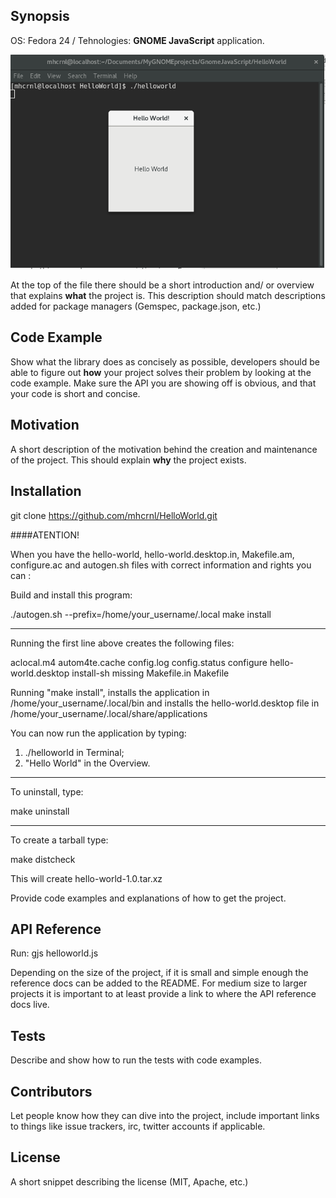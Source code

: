 ## Synopsis

OS: Fedora 24 / Tehnologies: **GNOME JavaScript** application.

![image](foto1.png)

At the top of the file there should be a short introduction and/ or overview that explains **what** the project is. This description should match descriptions added for package managers (Gemspec, package.json, etc.)

## Code Example

Show what the library does as concisely as possible, developers should be able to figure out **how** your project solves their problem by looking at the code example. Make sure the API you are showing off is obvious, and that your code is short and concise.

## Motivation

A short description of the motivation behind the creation and maintenance of the project. This should explain **why** the project exists.

## Installation

git clone https://github.com/mhcrnl/HelloWorld.git

####ATENTION! 

When you have the hello-world, hello-world.desktop.in, Makefile.am, configure.ac and autogen.sh files with correct information and rights you can :

Build and install this program:

./autogen.sh --prefix=/home/your_username/.local
make install

-------------
Running the first line above creates the following files:

aclocal.m4
autom4te.cache
config.log
config.status
configure
hello-world.desktop
install-sh
missing
Makefile.in
Makefile

Running "make install", installs the application in /home/your_username/.local/bin
and installs the hello-world.desktop file in /home/your_username/.local/share/applications

You can now run the application by typing:

1. ./helloworld in Terminal;
2. "Hello World" in the Overview.

----------------
To uninstall, type:

make uninstall

----------------
To create a tarball type:

make distcheck

This will create hello-world-1.0.tar.xz

Provide code examples and explanations of how to get the project.

## API Reference

Run: gjs helloworld.js

Depending on the size of the project, if it is small and simple enough the reference docs can be added to the README. For medium size to larger projects it is important to at least provide a link to where the API reference docs live.

## Tests

Describe and show how to run the tests with code examples.

## Contributors

Let people know how they can dive into the project, include important links to things like issue trackers, irc, twitter accounts if applicable.

## License

A short snippet describing the license (MIT, Apache, etc.)
